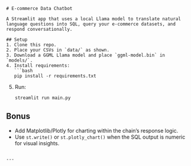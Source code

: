 ```
# E-commerce Data Chatbot

A Streamlit app that uses a local Llama model to translate natural language questions into SQL, query your e-commerce datasets, and respond conversationally.

## Setup
1. Clone this repo.
2. Place your CSVs in `data/` as shown.
3. Download a GGML Llama model and place `ggml-model.bin` in `models/`.
4. Install requirements:
   ```bash
   pip install -r requirements.txt
   ```
5. Run:
   ```bash
   streamlit run main.py
   ```

## Bonus
- Add Matplotlib/Plotly for charting within the chain’s response logic.
- Use `st.write()` or `st.plotly_chart()` when the SQL output is numeric for visual insights.
```

---

